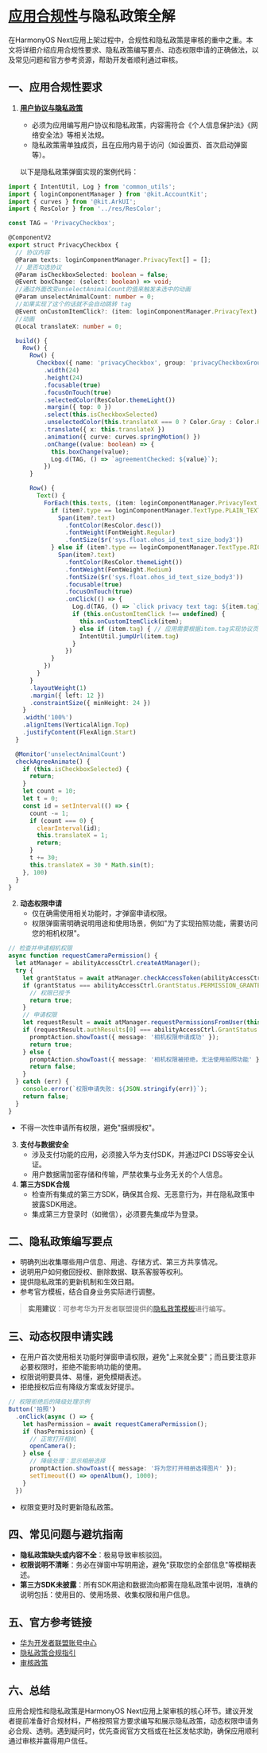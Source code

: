# [应用合规性](https://developer.huawei.com/consumer/cn/doc/app/50104)与隐私政策全解

在HarmonyOS Next应用上架过程中，合规性和隐私政策是审核的重中之重。本文将详细介绍应用合规性要求、隐私政策编写要点、动态权限申请的正确做法，以及常见问题和官方参考资源，帮助开发者顺利通过审核。

## 一、应用合规性要求

1. [**用户协议与隐私政策**](https://developer.huawei.com/consumer/cn/doc/app/50129-07)
   - 必须为应用编写用户协议和隐私政策，内容需符合《个人信息保护法》《网络安全法》等相关法规。
   - 隐私政策需单独成页，且在应用内易于访问（如设置页、首次启动弹窗等）。

   以下是隐私政策弹窗实现的案例代码：

```typescript
import { IntentUtil, Log } from 'common_utils';
import { loginComponentManager } from '@kit.AccountKit';
import { curves } from '@kit.ArkUI';
import { ResColor } from '../res/ResColor';

const TAG = 'PrivacyCheckbox';

@ComponentV2
export struct PrivacyCheckbox {
  // 协议内容
  @Param texts: loginComponentManager.PrivacyText[] = [];
  // 是否勾选协议
  @Param isCheckboxSelected: boolean = false;
  @Event boxChange: (select: boolean) => void;
  //通过外面改变unselectAnimalCount的值来触发未选中的动画
  @Param unselectAnimalCount: number = 0;
  //如果实现了这个的话就不会自动跳转 tag
  @Event onCustomItemClick?: (item: loginComponentManager.PrivacyText) => void;
  //动画
  @Local translateX: number = 0;

  build() {
    Row() {
      Row() {
        Checkbox({ name: 'privacyCheckbox', group: 'privacyCheckboxGroup' })
          .width(24)
          .height(24)
          .focusable(true)
          .focusOnTouch(true)
          .selectedColor(ResColor.themeLight())
          .margin({ top: 0 })
          .select(this.isCheckboxSelected)
          .unselectedColor(this.translateX === 0 ? Color.Gray : Color.Red)
          .translate({ x: this.translateX })
          .animation({ curve: curves.springMotion() })
          .onChange((value: boolean) => {
            this.boxChange(value);
            Log.d(TAG, () => `agreementChecked: ${value}`);
          })
      }

      Row() {
        Text() {
          ForEach(this.texts, (item: loginComponentManager.PrivacyText, _index: number) => {
            if (item?.type == loginComponentManager.TextType.PLAIN_TEXT && item?.text) {
              Span(item?.text)
                .fontColor(ResColor.desc())
                .fontWeight(FontWeight.Regular)
                .fontSize($r('sys.float.ohos_id_text_size_body3'))
            } else if (item?.type == loginComponentManager.TextType.RICH_TEXT && item?.text) {
              Span(item?.text)
                .fontColor(ResColor.themeLight())
                .fontWeight(FontWeight.Medium)
                .fontSize($r('sys.float.ohos_id_text_size_body3'))
                .focusable(true)
                .focusOnTouch(true)
                .onClick(() => {
                  Log.d(TAG, () => `click privacy text tag: ${item.tag}`);
                  if (this.onCustomItemClick !== undefined) {
                    this.onCustomItemClick(item);
                  } else if (item.tag) { // 应用需要根据item.tag实现协议页面的跳转逻辑。
                    IntentUtil.jumpUrl(item.tag)
                  }
                })
            }
          })
        }
      }
      .layoutWeight(1)
      .margin({ left: 12 })
      .constraintSize({ minHeight: 24 })
    }
    .width('100%')
    .alignItems(VerticalAlign.Top)
    .justifyContent(FlexAlign.Start)
  }

  @Monitor('unselectAnimalCount')
  checkAgreeAnimate() {
    if (this.isCheckboxSelected) {
      return;
    }
    let count = 10;
    let t = 0;
    const id = setInterval(() => {
      count -= 1;
      if (count === 0) {
        clearInterval(id);
        this.translateX = 1;
        return;
      }
      t += 30;
      this.translateX = 30 * Math.sin(t);
    }, 100)
  }
}
```


2. **动态权限申请**
   - 仅在确需使用相关功能时，才弹窗申请权限。
   - 权限弹窗需明确说明用途和使用场景，例如"为了实现拍照功能，需要访问您的相机权限"。

```typescript
// 检查并申请相机权限
async function requestCameraPermission() {
  let atManager = abilityAccessCtrl.createAtManager();
  try {
    let grantStatus = await atManager.checkAccessToken(abilityAccessCtrl.AtManager.PERMISSION_CAMERA);
    if (grantStatus === abilityAccessCtrl.GrantStatus.PERMISSION_GRANTED) {
      // 权限已授予
      return true;
    }
    // 申请权限
    let requestResult = await atManager.requestPermissionsFromUser(this.context, [abilityAccessCtrl.AtManager.PERMISSION_CAMERA]);
    if (requestResult.authResults[0] === abilityAccessCtrl.GrantStatus.PERMISSION_GRANTED) {
      promptAction.showToast({ message: '相机权限申请成功' });
      return true;
    } else {
      promptAction.showToast({ message: '相机权限被拒绝，无法使用拍照功能' });
      return false;
    }
  } catch (err) {
    console.error(`权限申请失败: ${JSON.stringify(err)}`);
    return false;
  }
}
```
   - 不得一次性申请所有权限，避免"捆绑授权"。
3. **支付与数据安全**
   - 涉及支付功能的应用，必须接入华为支付SDK，并通过PCI DSS等安全认证。
   - 用户数据需加密存储和传输，严禁收集与业务无关的个人信息。
4. **第三方SDK合规**
   - 检查所有集成的第三方SDK，确保其合规、无恶意行为，并在隐私政策中披露SDK用途。
   - 集成第三方登录时（如微信），必须要先集成华为登录。

## 二、隐私政策编写要点

- 明确列出收集哪些用户信息、用途、存储方式、第三方共享情况。
- 说明用户如何撤回授权、删除数据、联系客服等权利。
- 提供隐私政策的更新机制和生效日期。
- 参考官方模板，结合自身业务实际进行调整。

> **实用建议**：可参考华为开发者联盟提供的[隐私政策模板](https://developer.huawei.com/consumer/cn/doc/development/AppGallery-connect-Guides/agcprivacy-0000001053628147)进行编写。

## 三、动态权限申请实践

- 在用户首次使用相关功能时弹窗申请权限，避免"上来就全要"；而且要注意非必要权限时，拒绝不能影响功能的使用。
- 权限说明要具体、易懂，避免模糊表述。
- 拒绝授权后应有降级方案或友好提示。

```typescript
// 权限拒绝后的降级处理示例
Button('拍照')
  .onClick(async () => {
    let hasPermission = await requestCameraPermission();
    if (hasPermission) {
      // 正常打开相机
      openCamera();
    } else {
      // 降级处理：显示相册选择
      promptAction.showToast({ message: '将为您打开相册选择图片' });
      setTimeout(() => openAlbum(), 1000);
    }
  })
```
- 权限变更时及时更新隐私政策。

## 四、常见问题与避坑指南

- **隐私政策缺失或内容不全**：极易导致审核驳回。
- **权限说明不清晰**：务必在弹窗中写明用途，避免"获取您的全部信息"等模糊表述。
- **第三方SDK未披露**：所有SDK用途和数据流向都需在隐私政策中说明，准确的说明包括：使用目的、使用场景、收集权限和用户信息。

## 五、官方参考链接

- [华为开发者联盟账号中心](https://developer.huawei.com/consumer/cn/)
- [隐私政策合规指引](https://developer.huawei.com/consumer/cn/doc/app/50128)
- [审核政策](https://developer.huawei.com/consumer/cn/doc/app/50000)

## 六、总结

应用合规性和隐私政策是HarmonyOS Next应用上架审核的核心环节。建议开发者提前准备好合规材料，严格按照官方要求编写和展示隐私政策，动态权限申请务必合规、透明。遇到疑问时，优先查阅官方文档或在社区发帖求助，确保应用顺利通过审核并赢得用户信任。
